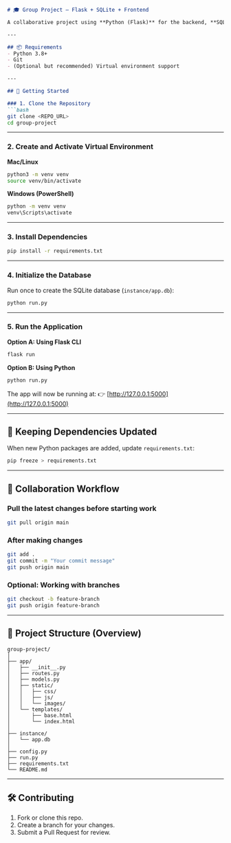 ````markdown
# 🎓 Group Project – Flask + SQLite + Frontend

A collaborative project using **Python (Flask)** for the backend, **SQLite** for the database, and **HTML/CSS/JavaScript** for the frontend.

---

## 📦 Requirements
- Python 3.8+  
- Git  
- (Optional but recommended) Virtual environment support  

---

## 🚀 Getting Started

### 1. Clone the Repository
```bash
git clone <REPO_URL>
cd group-project
````

---

### 2. Create and Activate Virtual Environment

**Mac/Linux**

```bash
python3 -m venv venv
source venv/bin/activate
```

**Windows (PowerShell)**

```bash
python -m venv venv
venv\Scripts\activate
```

---

### 3. Install Dependencies

```bash
pip install -r requirements.txt
```

---

### 4. Initialize the Database

Run once to create the SQLite database (`instance/app.db`):

```bash
python run.py
```

---

### 5. Run the Application

**Option A: Using Flask CLI**

```bash
flask run
```

**Option B: Using Python**

```bash
python run.py
```

The app will now be running at:
👉 [http://127.0.0.1:5000](http://127.0.0.1:5000)

---

## 🔄 Keeping Dependencies Updated

When new Python packages are added, update `requirements.txt`:

```bash
pip freeze > requirements.txt
```

---

## 👥 Collaboration Workflow

### Pull the latest changes before starting work

```bash
git pull origin main
```

### After making changes

```bash
git add .
git commit -m "Your commit message"
git push origin main
```

### Optional: Working with branches

```bash
git checkout -b feature-branch
git push origin feature-branch
```

---

## 📂 Project Structure (Overview)

```
group-project/
│
├── app/
│   ├── __init__.py
│   ├── routes.py
│   ├── models.py
│   ├── static/
│   │   ├── css/
│   │   ├── js/
│   │   └── images/
│   └── templates/
│       ├── base.html
│       └── index.html
│
├── instance/
│   └── app.db
│
├── config.py
├── run.py
├── requirements.txt
└── README.md
```

---

## 🛠️ Contributing

1. Fork or clone this repo.
2. Create a branch for your changes.
3. Submit a Pull Request for review.